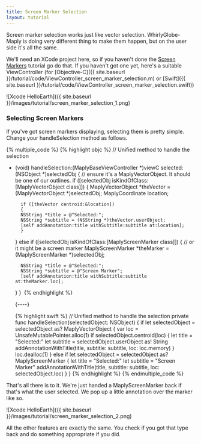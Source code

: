 ```yaml
---
title: Screen Marker Selection
layout: tutorial
---
```


Screen marker selection works just like vector selection.  WhirlyGlobe-Maply is doing very different thing to make them happen, but on the user side it's all the same.

We'll need an XCode project here, so if you haven't done the [Screen Markers](screen_markers.html) tutorial go do that.  If you haven't got one yet, here's a suitable ViewController (for [Objective-C]({{ site.baseurl }}/tutorial/code/ViewController_screen_marker_selection.m) or [Swift]({{ site.baseurl }}/tutorial/code/ViewController_screen_marker_selection.swift))

![Xcode HelloEarth]({{ site.baseurl }}/images/tutorial/screen_marker_selection_1.png)

### Selecting Screen Markers

If you've got screen markers displaying, selecting them is pretty simple.  Change your handleSelection method as follows.

{% multiple_code %}
  {% highlight objc %}
// Unified method to handle the selection
- (void) handleSelection:(MaplyBaseViewController *)viewC
         selected:(NSObject *)selectedObj
{
    // ensure it's a MaplyVectorObject. It should be one of our outlines.
    if ([selectedObj isKindOfClass:[MaplyVectorObject class]])
    {
        MaplyVectorObject *theVector = (MaplyVectorObject *)selectedObj;
        MaplyCoordinate location;

        if ([theVector centroid:&location])
        {
        NSString *title = @"Selected:";
        NSString *subtitle = (NSString *)theVector.userObject;
        [self addAnnotation:title withSubtitle:subtitle at:location];
        }
    } else if ([selectedObj isKindOfClass:[MaplyScreenMarker class]])
    {
        // or it might be a screen marker
        MaplyScreenMarker *theMarker = (MaplyScreenMarker *)selectedObj;

        NSString *title = @"Selected:";
        NSString *subtitle = @"Screen Marker";
        [self addAnnotation:title withSubtitle:subtitle at:theMarker.loc];
    }
}
­  {% endhighlight %}

  {----}

  {% highlight swift %}
// Unified method to handle the selection
private func handleSelection(selectedObject: NSObject) {
    if let selectedObject = selectedObject as? MaplyVectorObject {
        var loc = UnsafeMutablePointer<MaplyCoordinate>.alloc(1)
        if selectedObject.centroid(loc) {
            let title = "Selected:"
            let subtitle = selectedObject.userObject as! String
            addAnnotationWithTitle(title, subtitle: subtitle, loc: loc.memory)
        }
        loc.dealloc(1)
    }
    else if let selectedObject = selectedObject as? MaplyScreenMarker {
        let title = "Selected:"
        let subtitle = "Screen Marker"
        addAnnotationWithTitle(title, subtitle: subtitle, loc: selectedObject.loc)
    }
}
  {% endhighlight %}
{% endmultiple_code %}


That's all there is to it.  We're just handed a MaplyScreenMarker back if that's what the user selected.  We pop up a little annotation over the marker like so.

![Xcode HelloEarth]({{ site.baseurl }}/images/tutorial/screen_marker_selection_2.png)

All the other features are exactly the same.  You check if you got that type back and do something appropriate if you did.
